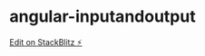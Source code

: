 # angular-inputandoutput

[Edit on StackBlitz ⚡️](https://stackblitz.com/edit/angular-inputandoutput)